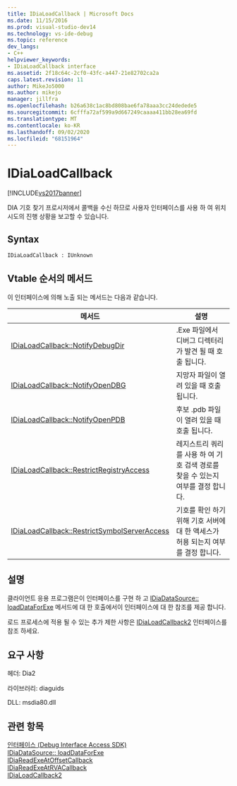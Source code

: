 ```yaml
---
title: IDiaLoadCallback | Microsoft Docs
ms.date: 11/15/2016
ms.prod: visual-studio-dev14
ms.technology: vs-ide-debug
ms.topic: reference
dev_langs:
- C++
helpviewer_keywords:
- IDiaLoadCallback interface
ms.assetid: 2f18c64c-2cf0-43fc-a447-21e82702ca2a
caps.latest.revision: 11
author: MikeJo5000
ms.author: mikejo
manager: jillfra
ms.openlocfilehash: b26a638c1ac8bd808bae6fa78aaa3cc24dedede5
ms.sourcegitcommit: 6cfffa72af599a9d667249caaaa411bb28ea69fd
ms.translationtype: MT
ms.contentlocale: ko-KR
ms.lasthandoff: 09/02/2020
ms.locfileid: "68151964"
---
```

# <a name="idialoadcallback"></a>IDiaLoadCallback
[!INCLUDE[vs2017banner](../../includes/vs2017banner.md)]

DIA 기호 찾기 프로시저에서 콜백을 수신 하므로 사용자 인터페이스를 사용 하 여 위치 시도의 진행 상황을 보고할 수 있습니다.  
  
## <a name="syntax"></a>Syntax  
  
```  
IDiaLoadCallback : IUnknown  
```  
  
## <a name="methods-in-vtable-order"></a>Vtable 순서의 메서드  
 이 인터페이스에 의해 노출 되는 메서드는 다음과 같습니다.  
  
|메서드|설명|  
|------------|-----------------|  
|[IDiaLoadCallback::NotifyDebugDir](../../debugger/debug-interface-access/idialoadcallback-notifydebugdir.md)|.Exe 파일에서 디버그 디렉터리가 발견 될 때 호출 됩니다.|  
|[IDiaLoadCallback::NotifyOpenDBG](../../debugger/debug-interface-access/idialoadcallback-notifyopendbg.md)|지망자 파일이 열려 있을 때 호출 됩니다.|  
|[IDiaLoadCallback::NotifyOpenPDB](../../debugger/debug-interface-access/idialoadcallback-notifyopenpdb.md)|후보 .pdb 파일이 열려 있을 때 호출 됩니다.|  
|[IDiaLoadCallback::RestrictRegistryAccess](../../debugger/debug-interface-access/idialoadcallback-restrictregistryaccess.md)|레지스트리 쿼리를 사용 하 여 기호 검색 경로를 찾을 수 있는지 여부를 결정 합니다.|  
|[IDiaLoadCallback::RestrictSymbolServerAccess](../../debugger/debug-interface-access/idialoadcallback-restrictsymbolserveraccess.md)|기호를 확인 하기 위해 기호 서버에 대 한 액세스가 허용 되는지 여부를 결정 합니다.|  
  
## <a name="remarks"></a>설명  
 클라이언트 응용 프로그램은이 인터페이스를 구현 하 고 [IDiaDataSource:: loadDataForExe](../../debugger/debug-interface-access/idiadatasource-loaddataforexe.md) 메서드에 대 한 호출에서이 인터페이스에 대 한 참조를 제공 합니다.  
  
 로드 프로세스에 적용 될 수 있는 추가 제한 사항은 [IDiaLoadCallback2](../../debugger/debug-interface-access/idialoadcallback2.md) 인터페이스를 참조 하세요.  
  
## <a name="requirements"></a>요구 사항  
 헤더: Dia2  
  
 라이브러리: diaguids  
  
 DLL: msdia80.dll  
  
## <a name="see-also"></a>관련 항목  
 [인터페이스 (Debug Interface Access SDK)](../../debugger/debug-interface-access/interfaces-debug-interface-access-sdk.md)   
 [IDiaDataSource:: loadDataForExe](../../debugger/debug-interface-access/idiadatasource-loaddataforexe.md)   
 [IDiaReadExeAtOffsetCallback](../../debugger/debug-interface-access/idiareadexeatoffsetcallback.md)   
 [IDiaReadExeAtRVACallback](../../debugger/debug-interface-access/idiareadexeatrvacallback.md)   
 [IDiaLoadCallback2](../../debugger/debug-interface-access/idialoadcallback2.md)
